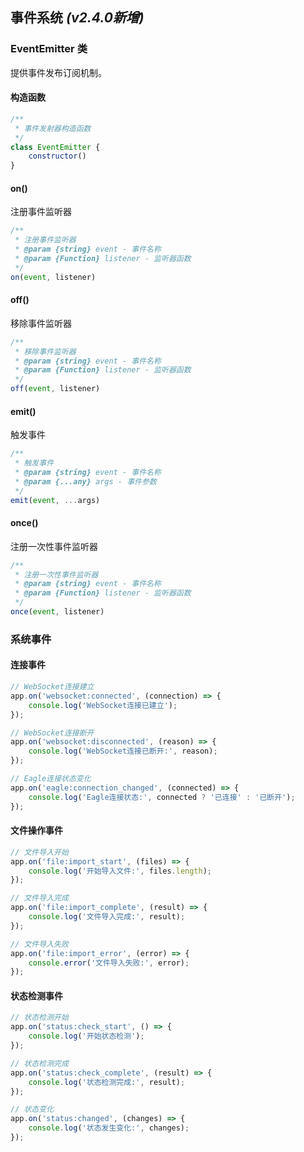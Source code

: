 ## 事件系统 *(v2.4.0新增)*

### EventEmitter 类

提供事件发布订阅机制。

#### 构造函数

```javascript
/**
 * 事件发射器构造函数
 */
class EventEmitter {
    constructor()
}
```

#### on()
注册事件监听器

```javascript
/**
 * 注册事件监听器
 * @param {string} event - 事件名称
 * @param {Function} listener - 监听器函数
 */
on(event, listener)
```

#### off()
移除事件监听器

```javascript
/**
 * 移除事件监听器
 * @param {string} event - 事件名称
 * @param {Function} listener - 监听器函数
 */
off(event, listener)
```

#### emit()
触发事件

```javascript
/**
 * 触发事件
 * @param {string} event - 事件名称
 * @param {...any} args - 事件参数
 */
emit(event, ...args)
```

#### once()
注册一次性事件监听器

```javascript
/**
 * 注册一次性事件监听器
 * @param {string} event - 事件名称
 * @param {Function} listener - 监听器函数
 */
once(event, listener)
```

### 系统事件

#### 连接事件

```javascript
// WebSocket连接建立
app.on('websocket:connected', (connection) => {
    console.log('WebSocket连接已建立');
});

// WebSocket连接断开
app.on('websocket:disconnected', (reason) => {
    console.log('WebSocket连接已断开:', reason);
});

// Eagle连接状态变化
app.on('eagle:connection_changed', (connected) => {
    console.log('Eagle连接状态:', connected ? '已连接' : '已断开');
});
```

#### 文件操作事件

```javascript
// 文件导入开始
app.on('file:import_start', (files) => {
    console.log('开始导入文件:', files.length);
});

// 文件导入完成
app.on('file:import_complete', (result) => {
    console.log('文件导入完成:', result);
});

// 文件导入失败
app.on('file:import_error', (error) => {
    console.error('文件导入失败:', error);
});
```

#### 状态检测事件

```javascript
// 状态检测开始
app.on('status:check_start', () => {
    console.log('开始状态检测');
});

// 状态检测完成
app.on('status:check_complete', (result) => {
    console.log('状态检测完成:', result);
});

// 状态变化
app.on('status:changed', (changes) => {
    console.log('状态发生变化:', changes);
});
```
